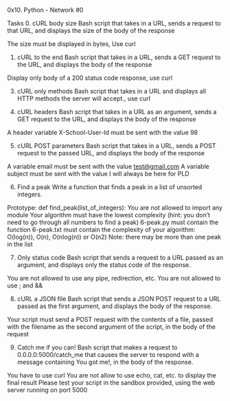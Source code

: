 0x10. Python - Network #0

Tasks
0. cURL body size
Bash script that takes in a URL, sends a request to that URL, and displays the size of the body of the response

The size must be displayed in bytes, Use curl

1. cURL to the end
Bash script that takes in a URL, sends a GET request to the URL, and displays the body of the response

Display only body of a 200 status code response, use curl

3. cURL only methods
Bash script that takes in a URL and displays all HTTP methods the server will accept., use curl

4. cURL headers
Bash script that takes in a URL as an argument, sends a GET request to the URL, and displays the body of the response

A header variable X-School-User-Id must be sent with the value 98

5. cURL POST parameters
Bash script that takes in a URL, sends a POST request to the passed URL, and displays the body of the response

A variable email must be sent with the value test@gmail.com
A variable subject must be sent with the value I will always be here for PLD

6. Find a peak
Write a function that finds a peak in a list of unsorted integers.

Prototype: def find_peak(list_of_integers):
You are not allowed to import any module
Your algorithm must have the lowest complexity (hint: you don’t need to go through all numbers to find a peak)
6-peak.py must contain the function
6-peak.txt must contain the complexity of your algorithm: O(log(n)), O(n), O(nlog(n)) or O(n2)
Note: there may be more than one peak in the list

7. Only status code
Bash script that sends a request to a URL passed as an argument, and displays only the status code of the response.

You are not allowed to use any pipe, redirection, etc.
You are not allowed to use ; and &&

8. cURL a JSON file
Bash script that sends a JSON POST request to a URL passed as the first argument, and displays the body of the response.

Your script must send a POST request with the contents of a file, passed with the filename as the second argument of the script, in the body of the request

9. Catch me if you can!
Bash script that makes a request to 0.0.0.0:5000/catch_me that causes the server to respond with a message containing You got me!, in the body of the response.

You have to use curl
You are not allow to use echo, cat, etc. to display the final result
Please test your script in the sandbox provided, using the web server running on port 5000
